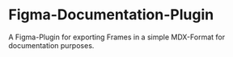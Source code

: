 # Figma-Documentation-Plugin
A Figma-Plugin for exporting Frames in a simple MDX-Format for documentation purposes.

